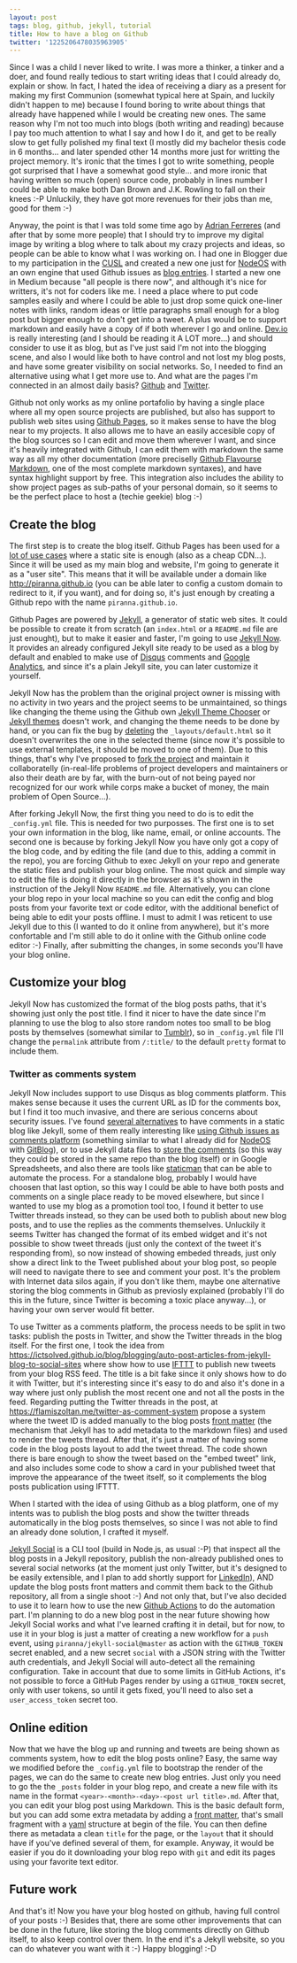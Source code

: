 ```yaml
---
layout: post
tags: blog, github, jekyll, tutorial
title: How to have a blog on Github
twitter: '1225206478035963905'
---
```


Since I was a child I never liked to write. I was more a thinker, a tinker and a
doer, and found really tedious to start writing ideas that I could already do,
explain or show. In fact, I hated the idea of receiving a diary as a present for
making my first Communion (somewhat typical here at Spain, and luckily didn't
happen to me) because I found boring to write about things that already have
happened while I would be creating new ones. The same reason why I'm not too
much into blogs (both writing and reading) because I pay too much attention to
what I say and how I do it, and get to be really slow to get fully polished my
final text (I mostly did my bachelor thesis code in 6 months... and later
spended other 14 months more just for writting the project memory. It's ironic
that the times I got to write something, people got surprised that I have a
somewhat good style... and more ironic that having written so much (open)
source code, probably in lines number I could be able to make both Dan Brown
and J.K. Rowling to fall on their knees :-P Unluckily, they have got more
revenues for their jobs than me, good for them :-)

Anyway, the point is that I was told some time ago by
[Adrian Ferreres](https://twitter.com/ardiadrianadri) (and after that by some
more people) that I should try to improve my digital image by writing a blog
where to talk about my crazy projects and ideas, so people can be able to know
what I was working on. I had one in Blogger due to my participation in the
[CUSL](https://concursosoftwarelibre.org) and created a new one just for
[NodeOS](https://node-os.com/) with an own engine that used Github issues as
[blog entries](https://github.com/NodeOS/GitBlog). I started a new one in Medium
because "all people is there now", and although it's nice for writters, it's not
for coders like me. I need a place where to put code samples easily and where I
could be able to just drop some quick one-liner notes with links, random ideas
or little paragraphs small enough for a blog post but bigger enough to don't get
into a tweet. A plus would be to support markdown and easily have a copy of if
both wherever I go and online. [Dev.io](https://dev.to) is really interesting
(and I should be reading it A LOT more...) and should consider to use it as
blog, but as I've just said I'm not into the blogging scene, and also I would
like both to have control and not lost my blog posts, and have some greater
visibility on social networks. So, I needed to find an alternative using what
I get more use to. And what are the pages I'm connected in an almost daily
basis? [Github](https://github.com/piranna) and
[Twitter](https://twitter.com/el_piranna).

Github not only works as my online portafolio by having a single place where all
my open source projects are published, but also has support to publish web sites
using [Github Pages](https://pages.github.com/), so it makes sense to have the
blog near to my projects. It also allows me to have an easily accesible copy of
the blog sources so I can edit and move them wherever I want, and since it's
heavily integrated with Github, I can edit them with markdown the same way as
all my other documentation (more preciselly
[Github Flavourse Markdown](https://github.github.com/gfm/), one of the most
complete markdown syntaxes), and have syntax highlight support by free. This
integration also includes the ability to show project pages as sub-paths of your
personal domain, so it seems to be the perfect place to host a (techie geekie)
blog :-)

## Create the blog

The first step is to create the blog itself. Github Pages has been used for a
[lot of use cases](https://github.com/cristinafsanz/github-pages) where a static
site is enough (also as a cheap CDN...). Since it will be used as my main blog
and website, I'm going to generate it as a "user site". This means that it will
be available under a domain like http://piranna.github.io (you can be able later
to config a custom domain to redirect to it, if you want), and for doing so,
it's just enough by creating a Github repo with the name `piranna.github.io`.

Github Pages are powered by [Jekyll](https://jekyllrb.com/), a generator of
static web sites. It could be possible to create it from scratch (an
`index.html` or a `README.md` file are just enought), but to make it easier and
faster, I'm going to use [Jekyll Now](https://github.com/barryclark/jekyll-now).
It provides an already configured Jekyll site ready to be used as a blog by
default and enabled to make use of [Disqus](https://disqus.com/) comments and
[Google Analytics](https://analytics.google.com/), and since it's a plain Jekyll
site, you can later customize it yourself.

Jekyll Now has the problem than the original project owner is missing with no
activity in two years and the project seems to be unmaintained, so things like
changing the theme using the Github own
[Jekyll Theme Chooser](https://help.github.com/articles/adding-a-jekyll-theme-to-your-github-pages-site-with-the-jekyll-theme-chooser/)
or [Jekyll themes](https://help.github.com/articles/about-jekyll-themes-on-github/)
doesn't work, and changing the theme needs to be done by hand, or you can fix the
bug by [deleting](https://github.com/barryclark/jekyll-now/issues/745#issuecomment-364339715)
the `_layouts/default.html` so it doesn't overwrites the one in the selected
theme (since now it's possible to use external templates, it should be moved to
one of them). Due to this things, that's why I've proposed to
[fork the project](https://github.com/barryclark/jekyll-now/issues/1352) and
maintain it collaboratelly (in-real-life problems of project developers and
maintainers or also their death are by far, with the burn-out of not being
payed nor recognized for our work while corps make a bucket of money, the main
problem of Open Source...).

After forking Jekyll Now, the first thing you need to do is to edit the
`_config.yml` file. This is needed for two purposses. The first one is to set
your own information in the blog, like name, email, or online accounts. The
second one is because by forking Jekyll Now you have only got a copy of the blog
code, and by editing the file (and due to this, adding a commit in the repo),
you are forcing Github to exec Jekyll on your repo and generate the static files
and publish your blog online. The most quick and simple way to edit the file is
doing it directly in the browser as it's shown in the instruction of the Jekyll
Now `README.md` file. Alternatively, you can clone your blog repo in your local
machine so you can edit the config and blog posts from your favorite text or
code editor, with the additional benefict of being able to edit your posts
offline. I must to admit I was reticent to use Jekyll due to this (I wanted to
do it online from anywhere), but it's more confortable and I'm still able to do
it online with the Github online code editor :-) Finally, after submitting the
changes, in some seconds you'll have your blog online.

## Customize your blog

Jekyll Now has customized the format of the blog posts paths, that it's showing
just only the post title. I find it nicer to have the date since I'm planning to
use the blog to also store random notes too small to be blog posts by themselves
(somewhat similar to [Tumblr](https://www.tumblr.com)), so in `_config.yml` file
I'll change the `permalink` attribute from `/:title/` to the default `pretty`
format to include them.

### Twitter as comments system

Jekyll Now includes support to use Disqus as blog comments platform. This makes
sense because it uses the current URL as ID for the comments box, but I find it
too much invasive, and there are serious concerns about security issues. I've
found [several alternatives](https://darekkay.com/blog/static-site-comments/) to
have comments in a static blog like Jekyll, some of them really interesting like
[using Github issues as comments platform](http://donw.io/post/github-comments/)
(something similar to what I already did for [NodeOS](https://node-os.com) with
[GitBlog](https://github.com/NodeOS/GitBlog)), or to use Jekyll data files to
[store the comments](https://haacked.com/archive/2018/06/24/comments-for-jekyll-blogs/)
(so this way they could be stored in the same repo than the blog itself) or in
Google Spreadsheets, and also there are tools like
[staticman](https://staticman.net/) that can be able to automate the process.
For a standalone blog, probably I would have choosen that last option, so this
way I could be able to have both posts and comments on a single place ready to
be moved elsewhere, but since I wanted to use my blog as a promotion tool too, I
found it better to use Twitter threads instead, so they can be used both to
publish about new blog posts, and to use the replies as the comments themselves.
Unluckily it seems Twitter has changed the format of its embed widget and it's
not possible to show tweet threads (just only the context of the tweet it's
responding from), so now instead of showing embeded threads, just only show a
direct link to the Tweet published about your blog post, so people will need to
navigate there to see and comment your post. It's the problem with Internet data
silos again, if you don't like them, maybe one alternative storing the blog
comments in Github as previosly explained (probably I'll do this in the future,
since Twitter is becoming a toxic place anyway...), or having your own server
would fit better.

To use Twitter as a comments platform, the process needs to be split in two
tasks: publish the posts in Twitter, and show the Twitter threads in the blog
itself. For the first one, I took the idea from
https://ictsolved.github.io/blog/blogging/auto-post-articles-from-jekyll-blog-to-social-sites
where show how to use [IFTTT](https://ifttt.com/) to publish new tweets from
your blog RSS feed. The title is a bit fake since it only shows how to do it
with Twitter, but it's interesting since it's easy to do and also it's done in a
way where just only publish the most recent one and not all the posts in the
feed. Regarding putting the Twitter threads in the post, at
https://flamiszoltan.me/twitter-as-comment-system propose a system where the
tweet ID is added manually to the blog posts
[front matter](https://jekyllrb.com/docs/front-matter/) (the mechanism that
Jekyll has to add metadata to the markdown files) and used to render the tweets
thread. After that, it's just a matter of having some code in the blog posts
layout to add the tweet thread. The code shown there is bare enough to show the
tweet based on the "embed tweet" link, and also includes some code to show a
card in your published tweet that improve the appearance of the tweet itself, so
it complements the blog posts publication using IFTTT.

When I started with the idea of using Github as a blog platform, one of my
intents was to publish the blog posts and show the twitter threads automatically
in the blog posts themselves, so since I was not able to find an already done
solution, I crafted it myself.

[Jekyll Social](https://github.com/piranna/jekyll-social) is a CLI tool (build
in Node.js, as usual :-P) that inspect all the blog posts in a Jekyll
repository, publish the non-already published ones to several social networks
(at the moment just only Twitter, but it's designed to be easily extensible, and
I plan to add shortly support for [LinkedIn](https://www.linkedin.com/)), AND
update the blog posts front matters and commit them back to the Github
repository, all from a single shoot :-) And not only that, but I've also decided
to use it to learn how to use the new
[Github Actions](https://github.com/features/actions) to do the automation part.
I'm planning to do a new blog post in the near future showing how Jekyll Social
works and what I've learned crafting it in detail, but for now, to use it in
your blog is just a matter of creating a new workflow for a `push` event, using
`piranna/jekyll-social@master` as action with the `GITHUB_TOKEN` secret enabled,
and a new secret `social` with a JSON string with the Twitter auth credentials,
and Jekyll Social will auto-detect all the remaining configuration. Take in
account that due to some limits in GitHub Actions, it's not possible to force a
GitHub Pages render by using a `GITHUB_TOKEN` secret, only with user tokens, so
until it gets fixed, you'll need to also set a `user_access_token` secret too.

## Online edition

Now that we have the blog up and running and tweets are being shown as comments
system, how to edit the blog posts online? Easy, the same way we modified before
the `_config.yml` file to bootstrap the render of the pages, we can do the same
to create new blog entries. Just only you need to go the the `_posts` folder in
your blog repo, and create a new file with its name in the format
`<year>-<month>-<day>-<post url title>.md`. After that, you can edit your blog
post using Markdown. This is the basic default form, but you can add some extra
metadata by adding a [front matter](https://jekyllrb.com/docs/front-matter/),
that's small fragment with a [yaml](https://yaml.org/) structure at begin of the
file. You can then define there as metadata a clean `title` for the page, or the
`layout` that it should have if you've defined several of them, for example.
Anyway, it would be easier if you do it downloading your blog repo with `git`
and edit its pages using your favorite text editor.

## Future work

And that's it! Now you have your blog hosted on github, having full control of
your posts :-) Besides that, there are some other improvements that can be done
in the future, like storing the blog comments directly on Github itself, to also
keep control over them. In the end it's a Jekyll website, so you can do whatever
you want with it :-) Happy blogging! :-D
